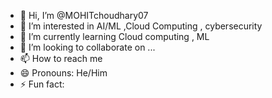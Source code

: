 - 👋 Hi, I’m @MOHITchoudhary07
- 👀 I’m interested in AI/ML ,Cloud Computing , cybersecurity
- 🌱 I’m currently learning Cloud computing , ML
- 💞️ I’m looking to collaborate on ...
- 📫 How to reach me 
- 😄 Pronouns: He/Him
- ⚡ Fun fact: 

<!---
MOHITchoudhary07/MOHITchoudhary07 is a ✨ special ✨ repository because its `README.md` (this file) appears on your GitHub profile.
You can click the Preview link to take a look at your changes.
--->
